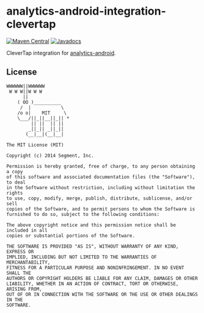 analytics-android-integration-clevertap
======================================

[![Maven Central](https://maven-badges.herokuapp.com/maven-central/com.clevertap.android/clevertap-segment-android/badge.svg)](https://maven-badges.herokuapp.com/maven-central/com.clevertap.android/clevertap-segment-android)
[![Javadocs](http://javadoc-badge.appspot.com/com.clevertap.android/clevertap-segment-android.svg?label=javadoc)](http://javadoc-badge.appspot.com/com.clevertap.android/clevertap-segment-android)

CleverTap integration for [analytics-android](https://github.com/segmentio/analytics-android).

## License

```
WWWWWW||WWWWWW
 W W W||W W W
      ||
    ( OO )__________
     /  |           \
    /o o|    MIT     \
    \___/||_||__||_|| *
         || ||  || ||
        _||_|| _||_||
       (__|__|(__|__|

The MIT License (MIT)

Copyright (c) 2014 Segment, Inc.

Permission is hereby granted, free of charge, to any person obtaining a copy
of this software and associated documentation files (the "Software"), to deal
in the Software without restriction, including without limitation the rights
to use, copy, modify, merge, publish, distribute, sublicense, and/or sell
copies of the Software, and to permit persons to whom the Software is
furnished to do so, subject to the following conditions:

The above copyright notice and this permission notice shall be included in all
copies or substantial portions of the Software.

THE SOFTWARE IS PROVIDED "AS IS", WITHOUT WARRANTY OF ANY KIND, EXPRESS OR
IMPLIED, INCLUDING BUT NOT LIMITED TO THE WARRANTIES OF MERCHANTABILITY,
FITNESS FOR A PARTICULAR PURPOSE AND NONINFRINGEMENT. IN NO EVENT SHALL THE
AUTHORS OR COPYRIGHT HOLDERS BE LIABLE FOR ANY CLAIM, DAMAGES OR OTHER
LIABILITY, WHETHER IN AN ACTION OF CONTRACT, TORT OR OTHERWISE, ARISING FROM,
OUT OF OR IN CONNECTION WITH THE SOFTWARE OR THE USE OR OTHER DEALINGS IN THE
SOFTWARE.
```
